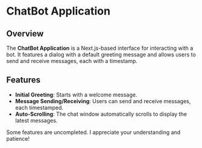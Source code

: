 # ChatBot Application

## Overview

The **ChatBot Application** is a Next.js-based interface for interacting with a bot. It features a dialog with a default greeting message and allows users to send and receive messages, each with a timestamp.

## Features

- **Initial Greeting**: Starts with a welcome message.
- **Message Sending/Receiving**: Users can send and receive messages, each timestamped.
- **Auto-Scrolling**: The chat window automatically scrolls to display the latest messages.

Some features are uncompleted. I appreciate your understanding and patience!
